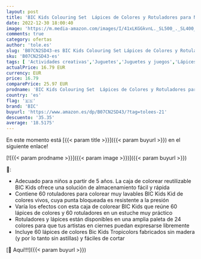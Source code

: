 ```yaml
---
layout: post
title: 'BIC Kids Colouring Set  Lápices de Colores y Rotuladores para Niños en Colores Variados y Vibrantes  Caja de 120 Unidades  Incluye Caja de Almacenamiento'
date: 2022-12-30 18:00:40
image: 'https://m.media-amazon.com/images/I/41xLKGGkvnL._SL500_._SL400_.jpg'
comments: true
category: ofertas
author: 'tole.es'
slug: 'B07CN2SD43-es BIC Kids Colouring Set Lápices de Colores y Rotuladores...'
sku: 'B07CN2SD43-es'
tags: [ 'Actividades creativas','Juguetes','Juguetes y juegos','Lápices de colores para niños','Material de escritura y dibujo para niños','bic','lápices','rotuladores','🇪🇸', ]
actualPrice: 16.79 EUR
currency: EUR
price: 16.79
comparePrice: 25.97 EUR
prodname: 'BIC Kids Colouring Set  Lápices de Colores y Rotuladores para Niños en Colores Variados y Vibrantes  Caja de 120 Unidades  Incluye Caja de Almacenamiento'
country: 'es'
flag: '🇪🇸'
brand: 'BIC'
buyurl: 'https://www.amazon.es/dp/B07CN2SD43/?tag=tolees-21'
descuento: '35.35'
average: '18.5175'
---
```


En este momento está [{{< param title >}}]({{< param buyurl >}}) en el siguiente enlace!

[![{{< param prodname >}}]({{< param image >}})]({{< param buyurl >}})

🔎:

- Adecuado para niños a partir de 5 años. La caja de colorear reutilizable BIC Kids ofrece una solución de almacenamiento fácil y rápida
- Contiene 60 rotuladores para colorear muy lavables BIC Kids Kid de colores vivos, cuya punta bloqueada es resistente a la presión
- Varía los efectos con esta caja de colorear BIC Kids que reúne 60 lápices de colores y 60 rotuladores en un estuche muy práctico
- Rotuladores y lápices están disponibles en una amplia paleta de 24 colores para que tus artistas en ciernes puedan expresarse libremente
- Incluye 60 lápices de colores Bic Kids Tropicolors fabricados sin madera (y por lo tanto sin astillas) y fáciles de cortar

[🛒 Aquí!!!]({{< param buyurl >}})
